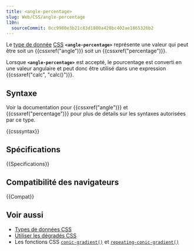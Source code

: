 ```yaml
---
title: <angle-percentage>
slug: Web/CSS/angle-percentage
l10n:
  sourceCommit: 0cc9980e3b21c83d1800a428bc402ae1865326b2
---
```


Le [type de donnée](/fr/docs/Web/CSS/CSS_values_and_units/CSS_data_types) [CSS](/fr/docs/Web/CSS) **`<angle-percentage>`** représente une valeur qui peut être soit un {{cssxref("angle")}} soit un {{cssxref("percentage")}}.

Lorsque **`<angle-percentage>`** est accepté, le pourcentage est converti en une valeur angulaire et peut donc être utilisé dans une expression {{cssxref("calc", "calc()")}}.

## Syntaxe

Voir la documentation pour {{cssxref("angle")}} et {{cssxref("percentage")}} pour plus de détails sur les syntaxes autorisées par ce type.

{{csssyntax}}

## Spécifications

{{Specifications}}

## Compatibilité des navigateurs

{{Compat}}

## Voir aussi

- [Types de données CSS](/fr/docs/Web/CSS/CSS_values_and_units/CSS_data_types)
- [Utiliser les dégradés CSS](/fr/docs/Web/CSS/CSS_images/Using_CSS_gradients)
- Les fonctions CSS [`conic-gradient()`](/fr/docs/Web/CSS/gradient/conic-gradient) et [`repeating-conic-gradient()`](/fr/docs/Web/CSS/gradient/repeating-conic-gradient)
